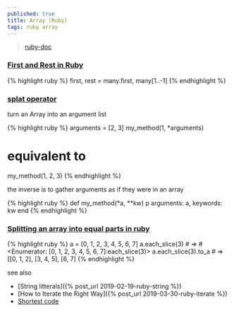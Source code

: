 ```yaml
---
published: true
title: Array (Ruby)
tags: ruby array
---
```

> [ruby-doc](https://ruby-doc.org/core-3.0.1/Array.html)

### [First and Rest in Ruby](https://avdi.codes/first-and-rest-in-ruby/)
{% highlight ruby %}
first, rest = many.first, many[1..-1]
{% endhighlight %}

### [splat operator](https://ruby-doc.org/core-2.0.0/doc/syntax/calling_methods_rdoc.html#label-Array+to+Arguments+Conversion)

turn an Array into an argument list

{% highlight ruby %}
arguments = [2, 3]
my_method(1, *arguments)
# equivalent to 
my_method(1, 2, 3)
{% endhighlight %}

the inverse is to gather arguments as if they were in an array

{% highlight ruby %}
def my_method(*a, **kw)
  p arguments: a, keywords: kw
end
{% endhighlight %}

### [Splitting an array into equal parts in ruby](https://exceptionshub.com/splitting-an-array-into-equal-parts-in-ruby.html)

{% highlight ruby %}
a = [0, 1, 2, 3, 4, 5, 6, 7]
a.each_slice(3) # => #<Enumerator: [0, 1, 2, 3, 4, 5, 6, 7]:each_slice(3)>
a.each_slice(3).to_a # => [[0, 1, 2], [3, 4, 5], [6, 7]
{% endhighlight %}

see also
- [String litterals]({% post_url 2019-02-19-ruby-string %})
- [How to Iterate the Right Way]({% post_url 2019-03-30-ruby-iterate %})
- [Shortest code](2019-05-29-short-code-ruby)
